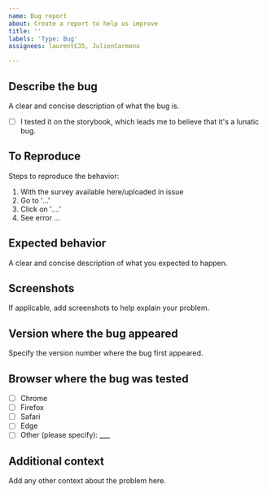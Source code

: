 ```yaml
---
name: Bug report
about: Create a report to help us improve
title: ''
labels: 'Type: Bug'
assignees: laurentC35, JulienCarmona

---
```


## Describe the bug

A clear and concise description of what the bug is.

- [ ] I tested it on the storybook, which leads me to believe that it's a lunatic bug.

## To Reproduce

Steps to reproduce the behavior:

1. With the survey available here/uploaded in issue
2. Go to '...'
3. Click on '....'
4. See error ...

## Expected behavior

A clear and concise description of what you expected to happen.

## Screenshots

If applicable, add screenshots to help explain your problem.

## Version where the bug appeared

Specify the version number where the bug first appeared.

## Browser where the bug was tested

- [ ] Chrome
- [ ] Firefox
- [ ] Safari
- [ ] Edge
- [ ] Other (please specify): ******\_\_\_******

## Additional context

Add any other context about the problem here.
